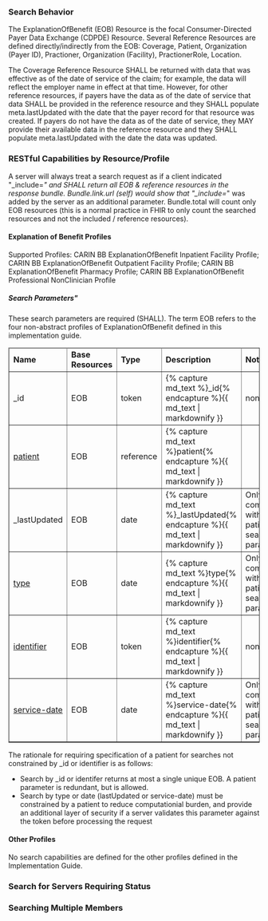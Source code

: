 <!-- search.md {% comment %}
*****************************************************************************************
*                            WARNING: DO NOT EDIT THIS FILE                             *
*                                                                                       *
* This file is generated by SUSHI. Any edits you make to this file will be overwritten. *
*                                                                                       *
* To change the contents of this file, edit the original source file at:                *
* ig-data/input/pagecontent/10_search.md                                                *
*****************************************************************************************
{% endcomment %} -->

<div xmlns="http://www.w3.org/1999/xhtml" xmlns:xsi="http://www.w3.org/2001/XMLSchema-instance" xsi:schemaLocation="http://hl7.org/fhir ../../input-cache/schemas-r5/fhir-single.xsd">

<h3>Search Behavior</h3>

The ExplanationOfBenefit (EOB) Resource is the focal Consumer-Directed Payer Data Exchange (CDPDE) Resource. Several Reference Resources are defined directly/indirectly from the EOB: Coverage, Patient, Organization (Payer ID), Practioner, Organization (Facility), PractionerRole, Location.

The Coverage Reference Resource SHALL be returned with data that was effective as of the date of service of the claim; for example, the data will reflect the employer name in effect at that time. However, for other reference resources, if payers have the data as of the date of service that data SHALL be provided in the reference resource and they SHALL populate meta.lastUpdated with the date that the payer record for that resource was created. If payers do not have the data as of the date of service, they MAY provide their available data in the reference resource and they SHALL populate meta.lastUpdated with the date the data was updated.

<h3>RESTful Capabilities by Resource/Profile</h3>

A server will always treat a search request as if a client indicated \"_include=*\" and SHALL return all EOB & reference resources in the response bundle. Bundle.link.url (self) would show that "_include=*" was added by the server as an additional parameter. Bundle.total will count only EOB resources (this is a normal practice in FHIR to only count the searched resources and not the included / reference resources).

<h4>Explanation of Benefit Profiles</h4>

Supported Profiles: CARIN BB ExplanationOfBenefit Inpatient Facility Profile; CARIN BB ExplanationOfBenefit Outpatient Facility Profile; CARIN BB ExplanationOfBenefit Pharmacy Profile; CARIN BB ExplanationOfBenefit Professional NonClinician Profile

<h5>Search Parameters"</h5>

These search parameters are required (SHALL). The term EOB refers to the four non-abstract profiles of ExplanationOfBenefit defined in this implementation guide.

<table border="1" class="codes">
  <thead>
    <tr>
      <td>
        <b>Name</b>
      </td>
      <td>
        <b>Base Resources</b>
      </td>
      <td>
        <b>Type</b>
      </td>
      <td>
        <b>Description</b>
      </td>
      <td>
        <b>Notes</b>
      </td>
        <td>
        <b>Example</b>
      </td>
    </tr>
  </thead>
  <tbody>
    <tr>
              <td>_id</td>
              <td>EOB</td>
              <td>token</td>
              <td>{% capture md_text %}_id{% endcapture %}{{ md_text | markdownify }}</td>
              <td>none</td>
              <td>{% capture md_text %}GET [base]/ExplanationOfBenefit?_id=[id]{% endcapture %}{{ md_text | markdownify }}</td>
            </tr>
            <tr>
              <td><a href="SearchParameter-explanationofbenefit-patient.html">patient</a></td>
              <td>EOB</td>
              <td>reference</td>
              <td>{% capture md_text %}patient{% endcapture %}{{ md_text | markdownify }}</td>
              <td></td>
              <td>{% capture md_text %}GET [base]/ExplanationOfBenefit?patient=[patient]{% endcapture %}{{ md_text | markdownify }}</td>
            </tr>
            <tr>
              <td>_lastUpdated</td>
              <td>EOB</td>
              <td>date</td>
              <td>{% capture md_text %}_lastUpdated{% endcapture %}{{ md_text | markdownify }}</td>
              <td>Only in combination with the patient search parameter.</td>
              <td>{% capture md_text %}GET [base]/ExplanationOfBenefit?_lastUpdated=[prefix][date]
{% endcapture %}{{ md_text | markdownify }}</td>
            </tr>
                      <tr>
              <td><a href="SearchParameter-explanationofbenefit-type.html">type</a></td>
              <td>EOB</td>
              <td>date</td>
              <td>{% capture md_text %}type{% endcapture %}{{ md_text | markdownify }}</td>
              <td>Only in combination with the patient search parameter.</td>
              <td>{% capture md_text %}GET [base]/ExplanationOfBenefit?type=[system]|[code]
{% endcapture %}{{ md_text | markdownify }}</td>
            </tr>
            <tr>
              <td><a href="SearchParameter-explanationofbenefit-identifier.html">identifier</a></td>
              <td>EOB</td>
              <td>token</td>
              <td>{% capture md_text %}identifier{% endcapture %}{{ md_text | markdownify }}</td>
               <td>none</td>
               <td>{% capture md_text %}GET [base]/ExplanationOfBenefit?identifier=[system]|[value]{% endcapture %}{{ md_text | markdownify }}</td>
            </tr>
            <tr>
              <td><a href="SearchParameter-explanationofbenefit-service-date.html">service-date</a></td>
              <td>EOB</td>
              <td>date</td>
              <td>{% capture md_text %}service-date{% endcapture %}{{ md_text | markdownify }}</td>
               <td>Only in combination with the patient search parameter.</td>
               <td>{% capture md_text %}GET [base]/ExplanationOfBenefit?service-date=[prefix][date]
{% endcapture %}{{ md_text | markdownify }} </td>
            </tr>
           </tbody>
</table>
The rationale for requiring specification of a patient for searches not constrained by _id or identifier  is as follows:
<ul>
<li>Search by _id or identifer returns at most a single unique EOB.  A patient parameter is redundant, but is allowed.</li>
<li>Search by type or date (lastUpdated or service-date) must be constrained by a patient to reduce computationial burden, and provide an additional layer of security if a server validates this parameter against the token before processing the request</li>
</ul>

<h4>Other Profiles</h4>
No search capabilities are defined for the other profiles defined in the Implementation Guide.  
<h3>Search for Servers Requiring Status </h3>
<h3>Searching Multiple Members</h3>
</div>
